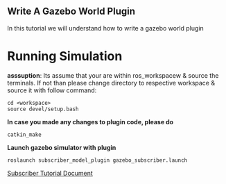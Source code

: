 ## Write A Gazebo World Plugin
In this tutorial we will understand how to write a gazebo world plugin


# Running Simulation <br />
**asssuption**: Its assume that your are within ros_workspacew & source the terminals. If not than please change directory to respective workspace & source it with follow command:
```
cd <workspace>
source devel/setup.bash
```

**In case you made any changes to plugin code, please do**
```
catkin_make
```

**Launch gazebo simulator with plugin**
```
roslaunch subscriber_model_plugin gazebo_subscriber.launch
```


[Subscriber Tutorial Document](https://sites.google.com/view/gazebo-plugin-tutorials/4-gazebo-subscriber-plugin)